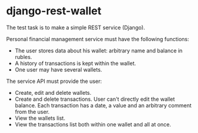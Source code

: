 # django-rest-wallet
The test task is to make a simple REST service (Django).

Personal financial management service must have the following functions:
- The user stores data about his wallet: arbitrary name and balance in rubles.
- A history of transactions is kept within the wallet.
- One user may have several wallets.

The service API must provide the user:
- Create, edit and delete wallets.
- Create and delete transactions. User can't directly edit the wallet balance.
Each transaction has a date, a value and an arbitrary comment from the user.
- View the wallets list.
- View the transactions list both within one wallet and all at once.
